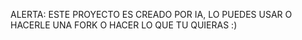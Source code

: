 ALERTA: ESTE PROYECTO ES CREADO POR IA, LO PUEDES USAR O HACERLE UNA FORK O HACER LO QUE TU QUIERAS :)
